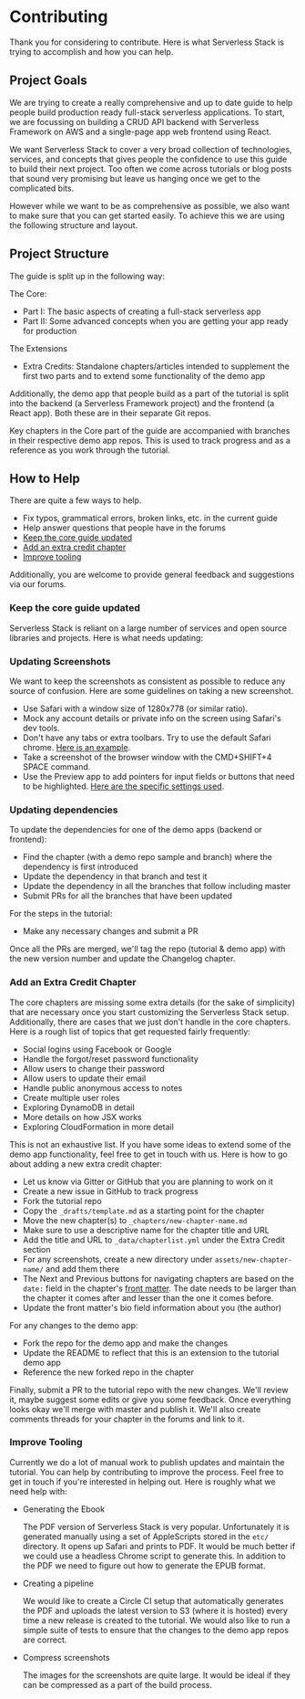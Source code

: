 # Contributing

Thank you for considering to contribute. Here is what Serverless Stack is trying to accomplish and how you can help.

## Project Goals

We are trying to create a really comprehensive and up to date guide to help people build production ready full-stack serverless applications. To start, we are focussing on building a CRUD API backend with Serverless Framework on AWS and a single-page app web frontend using React.

We want Serverless Stack to cover a very broad collection of technologies, services, and concepts that gives people the confidence to use this guide to build their next project. Too often we come across tutorials or blog posts that sound very promising but leave us hanging once we get to the complicated bits.

However while we want to be as comprehensive as possible, we also want to make sure that you can get started easily. To achieve this we are using the following structure and layout.

## Project Structure

The guide is split up in the following way:

The Core:
- Part I: The basic aspects of creating a full-stack serverless app
- Part II: Some advanced concepts when you are getting your app ready for production

The Extensions
- Extra Credits: Standalone chapters/articles intended to supplement the first two parts and to extend some functionality of the demo app

Additionally, the demo app that people build as a part of the tutorial is split into the backend (a Serverless Framework project) and the frontend (a React app). Both these are in their separate Git repos.

Key chapters in the Core part of the guide are accompanied with branches in their respective demo app repos. This is used to track progress and as a reference as you work through the tutorial.


## How to Help

There are quite a few ways to help.

- Fix typos, grammatical errors, broken links, etc. in the current guide
- Help answer questions that people have in the forums
- [Keep the core guide updated](#keep-the-core-guide-updated)
- [Add an extra credit chapter](#add-an-extra-credit-chapter)
- [Improve tooling](#improve-tooling)

Additionally, you are welcome to provide general feedback and suggestions via our forums.


### Keep the core guide updated

Serverless Stack is reliant on a large number of services and open source libraries and projects. Here is what needs updating:

### Updating Screenshots

We want to keep the screenshots as consistent as possible to reduce any source of confusion. Here are some guidelines on taking a new screenshot.

- Use Safari with a window size of 1280x778 (or similar ratio).
- Mock any account details or private info on the screen using Safari's dev tools.
- Don't have any tabs or extra toolbars. Try to use the default Safari chrome. [Here is an example](https://raw.githubusercontent.com/AnomalyInnovations/serverless-stack-com/master/assets/contributing/safari-chrome.png).
- Take a screenshot of the browser window with the CMD+SHIFT+4 SPACE command.
- Use the Preview app to add pointers for input fields or buttons that need to be highlighted. [Here are the specific settings used](https://raw.githubusercontent.com/AnomalyInnovations/serverless-stack-com/master/assets/contributing/preview-arrow.png).

### Updating dependencies

To update the dependencies for one of the demo apps (backend or frontend):

- Find the chapter (with a demo repo sample and branch) where the dependency is first introduced
- Update the dependency in that branch and test it
- Update the dependency in all the branches that follow including master
- Submit PRs for all the branches that have been updated

For the steps in the tutorial:

- Make any necessary changes and submit a PR

Once all the PRs are merged, we'll tag the repo (tutorial & demo app) with the new version number and update the Changelog chapter.


### Add an Extra Credit Chapter

The core chapters are missing some extra details (for the sake of simplicity) that are necessary once you start customizing the Serverless Stack setup. Additionally, there are cases that we just don't handle in the core chapters. Here is a rough list of topics that get requested fairly frequently:

- Social logins using Facebook or Google
- Handle the forgot/reset password functionality
- Allow users to change their password
- Allow users to update their email
- Handle public anonymous access to notes
- Create multiple user roles
- Exploring DynamoDB in detail
- More details on how JSX works
- Exploring CloudFormation in more detail

This is not an exhaustive list. If you have some ideas to extend some of the demo app functionality, feel free to get in touch with us. Here is how to go about adding a new extra credit chapter:

- Let us know via Gitter or GitHub that you are planning to work on it
- Create a new issue in GitHub to track progress
- Fork the tutorial repo
- Copy the `_drafts/template.md` as a starting point for the chapter
- Move the new chapter(s) to `_chapters/new-chapter-name.md`
- Make sure to use a descriptive name for the chapter title and URL
- Add the title and URL to `_data/chapterlist.yml` under the Extra Credit section
- For any screenshots, create a new directory under `assets/new-chapter-name/` and add them there
- The Next and Previous buttons for navigating chapters are based on the `date:` field in the chapter's [front matter](https://jekyllrb.com/docs/frontmatter/). The date needs to be larger than the chapter it comes after and lesser than the one it comes before.
- Update the front matter's bio field information about you (the author)

For any changes to the demo app:

- Fork the repo for the demo app and make the changes
- Update the README to reflect that this is an extension to the tutorial demo app
- Reference the new forked repo in the chapter

Finally, submit a PR to the tutorial repo with the new changes. We'll review it, maybe suggest some edits or give you some feedback. Once everything looks okay we'll merge with master and publish it. We'll also create comments threads for your chapter in the forums and link to it.


### Improve Tooling

Currently we do a lot of manual work to publish updates and maintain the tutorial. You can help by contributing to improve the process. Feel free to get in touch if you're interested in helping out. Here is roughly what we need help with:

- Generating the Ebook

  The PDF version of Serverless Stack is very popular. Unfortunately it is generated manually using a set of AppleScripts stored in the `etc/` directory. It opens up Safari and prints to PDF. It would be much better if we could use a headless Chrome script to generate this. In addition to the PDF we need to figure out how to generate the EPUB format.

- Creating a pipeline

  We would like to create a Circle CI setup that automatically generates the PDF and uploads the latest version to S3 (where it is hosted) every time a new release is created to the tutorial. We would also like to run a simple suite of tests to ensure that the changes to the demo app repos are correct.

- Compress screenshots

  The images for the screenshots are quite large. It would be ideal if they can be compressed as a part of the build process.

